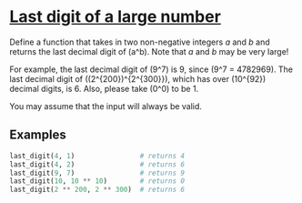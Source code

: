 # [**Last digit of a large number**](https://www.codewars.com/kata/5511b2f550906349a70004e1/python)

Define a function that takes in two non-negative integers *a* and *b* and returns the last decimal digit of \(a^b\). Note that *a* and *b* may be very large!

For example, the last decimal digit of \(9^7\) is 9, since \(9^7 = 4782969\). The last decimal digit of \((2^{200})^{2^{300}}\), which has over \(10^{92}\) decimal digits, is 6. Also, please take \(0^0\) to be 1.

You may assume that the input will always be valid.

## **Examples**
```python
last_digit(4, 1)                # returns 4
last_digit(4, 2)                # returns 6
last_digit(9, 7)                # returns 9
last_digit(10, 10 ** 10)        # returns 0
last_digit(2 ** 200, 2 ** 300)  # returns 6
